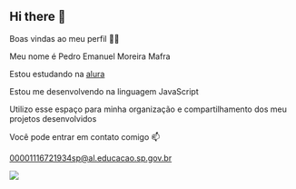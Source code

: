 ## Hi there 👋
Boas vindas ao meu perfil
💙💙

Meu nome é Pedro Emanuel Moreira Mafra

Estou estudando na [alura](www.alura.com.br)

Estou me desenvolvendo na linguagem JavaScript

Utilizo esse espaço para minha organização e compartilhamento dos meu projetos desenvolvidos

Você pode entrar em contato comigo 📫

00001116721934sp@al.educacao.sp.gov.br

![](https://tenor.com/pt-BR/view/clapping-congrats-sarcastic-clap-leonardo-di-caprio-gif-14425232)
